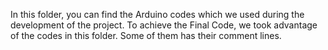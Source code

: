 In this folder, you can find the Arduino codes which we used during the development of the project. To achieve the Final Code, we took advantage of the codes in this folder.
Some of them has their comment lines. 
